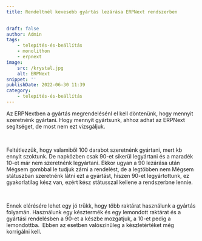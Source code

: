 ```yaml
---
title: Rendeltnél kevesebb gyártás lezárása ERPNext rendszerben

			
draft: false
author: Admin
tags:
    - telepítés-és-beállítás
    - monolithon
    - erpnext
image:
    src: /krystal.jpg
    alt: ERPNext
snippet: ''
publishDate: 2022-06-30 11:39
category:
    - telepítés-és-beállítás
---
```


<div class="ql-editor read-mode"><p>Az ERPNextben a gyártás megrendelésénl el kell döntenünk, hogy mennyit szeretnénk gyártani. Hogy mennyit gyártsunk, ahhoz adhat az ERPNext segítséget, de most nem ezt vizsgáljuk. </p><p><br></p><p>Feltétlezzük, hogy valamiből 100 darabot szeretnénk gyártani, mert kb ennyit szoktunk. De napközben csak 90-et sikerül legyártani és a maradék 10-et már nem szeretnénk legyártani. Ekkor ugyan a 90 lezárása után Mégsem gombbal le tudjuk zárni a rendelést, de a legtöbben nem Mégsem státuszban szeretnénk látni ezt a gyártást, hiszen 90-et legyártottunk, ez gyakorlatilag kész van, ezért kész státusszal kellene a rendszerbne lennie. </p><p><br></p><p>Ennek elérésére lehet egy jó trükk, hogy több raktárat használunk a gyártás folyamán. Használunk egy késztermék és egy lemondott raktárat és a gyártási rendelésben a 90-et a készbe mozgatjuk, a 10-et pedig a lemondottba. &nbsp;Ebben az esetben valószínűleg a készletértéket még korrigálni kell. </p></div>

